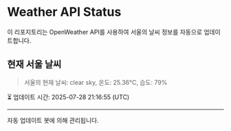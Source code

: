 
# Weather API Status

이 리포지토리는 OpenWeather API를 사용하여 서울의 날씨 정보를 자동으로 업데이트합니다.

## 현재 서울 날씨
> 서울의 현재 날씨: clear sky, 온도: 25.36°C, 습도: 79%

⏳ 업데이트 시간: 2025-07-28 21:16:55 (UTC)

---
자동 업데이트 봇에 의해 관리됩니다.
